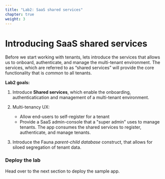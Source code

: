 ```yaml
---
title: "Lab2: SaaS shared services"
chapter: true
weight: 3
---
```


# Introducing SaaS shared services

Before we start working with tenants, lets introduce the services that allows us to onboard, authenticate, and manage the multi-tenant environment. The services, which are referred to as “shared services” will provide the core functionality that is *common* to all tenants. 

**Lab2 goals:**

1. Introduce **Shared services**, which enable the onboarding, authenticatication and management of a multi-tenant environment.

2. Multi-tenancy UX:
   * Allow end-users to self-register for a tenant
   * Provide a SaaS admin-console that a "super admin" uses to manage tenants. The app consumes
      the shared services to register, authenticate, and manage tenants.

3. Introduce the Fauna *parent-child database* construct, that allows for siloed segregation of tenant data.

### Deploy the lab
Head over to the next section to deploy the sample app.
